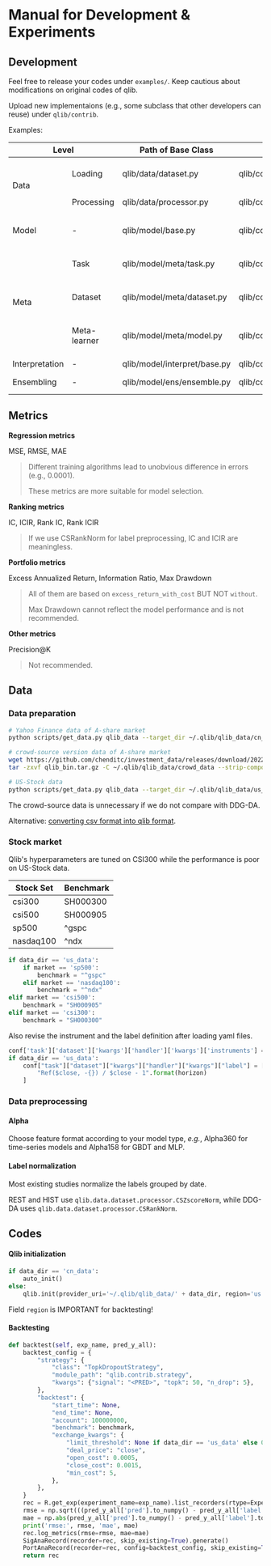 # Manual for Development & Experiments

## Development

Feel free to release your codes under `examples/`. Keep cautious about modifications on original codes of qlib. 

Upload new implementaions (e.g., some subclass that other developers can reuse) under `qlib/contrib`. 

Examples:

<table class="tg">
<thead>
  <tr>
    <th class="tg-9wq8" colspan="2">Level</th>
    <th class="tg-9wq8">Path of Base Class</th>
    <th class="tg-9wq8">Path of Subclass</th>
    <th class="tg-9wq8">Example</th>
  </tr>
</thead>
<tbody>
  <tr>
    <td class="tg-9wq8" rowspan="2">Data</td>
    <td class="tg-9wq8">Loading</td>
    <td class="tg-lboi">qlib/data/dataset.py</td>
    <td class="tg-lboi">qlib/contrib/data/dataset.py</td>
    <td class="tg-lboi">Loading knowledge graph</td>
  </tr>
  <tr>
    <td class="tg-9wq8">Processing</td>
    <td class="tg-lboi">qlib/data/processor.py</td>
    <td class="tg-lboi">qlib/contrib/data/processor.py</td>
    <td class="tg-lboi">Filling NaN of edge weights</td>
  </tr>
  <tr>
    <td class="tg-9wq8">Model</td>
    <td class="tg-9wq8">-</td>
    <td class="tg-lboi">qlib/model/base.py</td>
    <td class="tg-lboi">qlib/contrib/model/</td>
    <td class="tg-lboi">A proposed graph-based model</td>
  </tr>
  <tr>
    <td class="tg-9wq8" rowspan="3">Meta</td>
    <td class="tg-9wq8">Task</td>
    <td class="tg-lboi">qlib/model/meta/task.py</td>
    <td class="tg-lboi">qlib/contrib/model/meta/task.py</td>
    <td class="tg-lboi">A support set and a query set</td>
  </tr>
  <tr>
    <td class="tg-9wq8">Dataset</td>
    <td class="tg-lboi">qlib/model/meta/dataset.py</td>
    <td class="tg-lboi">qlib/contrib/model/meta/dataset.py</td>
    <td class="tg-lboi">A list of meta-train tasks</td>
  </tr>
  <tr>
    <td class="tg-9wq8">Meta-learner</td>
    <td class="tg-lboi">qlib/model/meta/model.py</td>
    <td class="tg-lboi">qlib/contrib/model/meta/model.py</td>
    <td class="tg-lboi">A meta-learner for the adjacency matrix</td>
  </tr>
  <tr>
    <td class="tg-9wq8">Interpretation</td>
    <td class="tg-9wq8">-</td>
    <td class="tg-lboi">qlib/model/interpret/base.py</td>
    <td class="tg-lboi">qlib/contrib/model/interpret/</td>
    <td class="tg-lboi">GNNExplainer</td>
  </tr>
  <tr>
    <td class="tg-9wq8">Ensembling</td>
    <td class="tg-9wq8">-</td>
    <td class="tg-lboi">qlib/model/ens/ensemble.py</td>
    <td class="tg-lboi">qlib/contrib/model/ens/ensemble.py</td>
    <td class="tg-lboi">Uniform weights</td>
  </tr>
</tbody>
</table>


## Metrics

**Regression metrics**

MSE, RMSE, MAE

> Different training algorithms lead to unobvious difference in errors (e.g., 0.0001).
>
> These metrics are more suitable for model selection.

**Ranking metrics**

IC, ICIR, Rank IC, Rank ICIR

> If we use CSRankNorm for label preprocessing, IC and ICIR are meaningless.

**Portfolio metrics**

Excess Annualized Return, Information Ratio, Max Drawdown

> All of them are based on `excess_return_with_cost` BUT NOT `without`.
>
> Max Drawdown cannot reflect the model performance and is not recommended.

**Other metrics**

Precision@K

> Not recommended.

## Data

### Data preparation

```bash
# Yahoo Finance data of A-share market
python scripts/get_data.py qlib_data --target_dir ~/.qlib/qlib_data/cn_data --region cn

# crowd-source version data of A-share market
wget https://github.com/chenditc/investment_data/releases/download/20220720/qlib_bin.tar.gz
tar -zxvf qlib_bin.tar.gz -C ~/.qlib/qlib_data/crowd_data --strip-components=2

# US-Stock data
python scripts/get_data.py qlib_data --target_dir ~/.qlib/qlib_data/us_data --region us

```

The crowd-source data is unnecessary if we do not compare with DDG-DA.

Alternative: [converting csv format into qlib format](https://qlib.readthedocs.io/en/latest/component/data.html#converting-csv-format-into-qlib-format).

### Stock market

Qlib's hyperparameters are tuned on CSI300 while the performance is poor on US-Stock data.

| Stock Set | Benchmark |
| --------- | --------- |
| csi300    | SH000300  |
| csi500    | SH000905  |
| sp500     | ^gspc     |
| nasdaq100 | ^ndx      |

```python
if data_dir == 'us_data':
    if market == 'sp500':
        benchmark = "^gspc"
    elif market == 'nasdaq100':
        benchmark = "^ndx"
elif market == 'csi500':
    benchmark = "SH000905"
elif market == 'csi300':
    benchmark = "SH000300"
```

Also revise the instrument and the label definition after loading yaml files.

```python
conf['task']['dataset']['kwargs']['handler']['kwargs']['instruments'] = market
if data_dir == 'us_data':
    conf["task"]["dataset"]["kwargs"]["handler"]["kwargs"]["label"] = [
        "Ref($close, -{}) / $close - 1".format(horizon)
    ]
```

### Data preprocessing

#### Alpha

Choose feature format according to your model type, *e.g.*, Alpha360 for time-series models and Alpha158 for GBDT and MLP.

#### Label normalization

Most existing studies normalize the labels grouped by date. 

REST and HIST use `qlib.data.dataset.processor.CSZscoreNorm`, while DDG-DA uses `qlib.data.dataset.processor.CSRankNorm`.

## Codes

#### Qlib initialization

```python
if data_dir == 'cn_data':
    auto_init()
else:
    qlib.init(provider_uri='~/.qlib/qlib_data/' + data_dir, region='us' if self.data_dir == 'us_data' else 'cn')
```

Field `region` is IMPORTANT for backtesting!

#### Backtesting

```python
def backtest(self, exp_name, pred_y_all):
    backtest_config = {
        "strategy": {
            "class": "TopkDropoutStrategy",
            "module_path": "qlib.contrib.strategy",
            "kwargs": {"signal": "<PRED>", "topk": 50, "n_drop": 5},
        },
        "backtest": {
            "start_time": None,
            "end_time": None,
            "account": 100000000,
            "benchmark": benchmark,
            "exchange_kwargs": {
                "limit_threshold": None if data_dir == 'us_data' else 0.095,
                "deal_price": "close",
                "open_cost": 0.0005,
                "close_cost": 0.0015,
                "min_cost": 5,
            },
        },
    }
    rec = R.get_exp(experiment_name=exp_name).list_recorders(rtype=Experiment.RT_L)[0]
    rmse = np.sqrt(((pred_y_all['pred'].to_numpy() - pred_y_all['label'].to_numpy()) ** 2).mean())
    mae = np.abs(pred_y_all['pred'].to_numpy() - pred_y_all['label'].to_numpy()).mean()
    print('rmse:', rmse, 'mae', mae)
    rec.log_metrics(rmse=rmse, mae=mae)
    SigAnaRecord(recorder=rec, skip_existing=True).generate()
    PortAnaRecord(recorder=rec, config=backtest_config, skip_existing=True).generate()
    return rec
```

